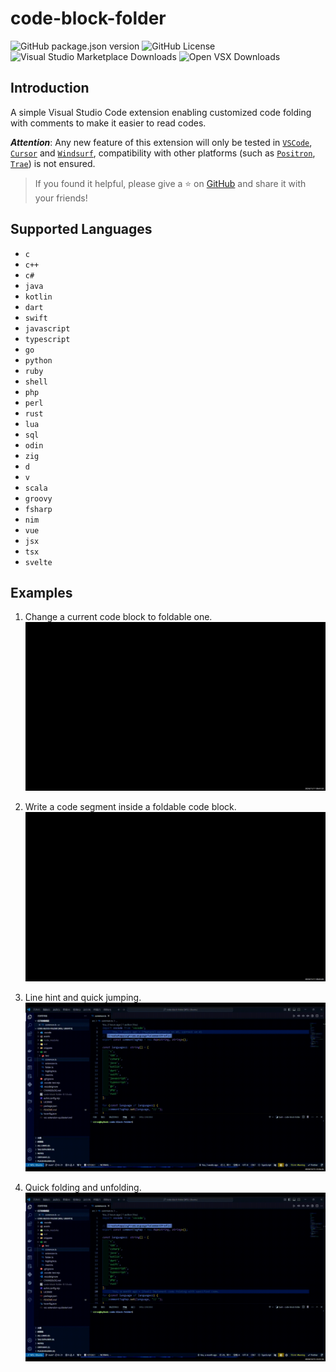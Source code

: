# code-block-folder

![GitHub package.json version](https://img.shields.io/github/package-json/v/se-dev-pion/code-block-folder?color=11bb1f) ![GitHub License](https://img.shields.io/github/license/se-dev-pion/code-block-folder?color=282661) ![Visual Studio Marketplace Downloads](https://img.shields.io/visual-studio-marketplace/d/se-dev-pion.code-block-folder?label=ms-market+downloads&color=0078d4) ![Open VSX Downloads](https://img.shields.io/open-vsx/dt/se-dev-pion/code-block-folder?label=open-vsx+downloads&color=c160ef)

## Introduction

A simple Visual Studio Code extension enabling customized code folding with comments to make it easier to read codes.

***Attention***: Any new feature of this extension will only be tested in [`VSCode`](https://code.visualstudio.com/), [`Cursor`](https://code.visualstudio.com/) and [`Windsurf`](https://codeium.com/windsurf), compatibility with other platforms (such as [`Positron`](https://positron.posit.co/), [`Trae`](https://www.trae.ai/)) is not ensured.

> If you found it helpful, please give a ⭐ on [GitHub](https://github.com/se-dev-pion/code-block-folder) and share it with your friends!

## Supported Languages

- `c`
- `c++`
- `c#`
- `java`
- `kotlin`
- `dart`
- `swift`
- `javascript`
- `typescript`
- `go`
- `python`
- `ruby`
- `shell`
- `php`
- `perl`
- `rust`
- `lua`
- `sql`
- `odin`
- `zig`
- `d`
- `v`
- `scala`
- `groovy`
- `fsharp`
- `nim`
- `vue`
- `jsx`
- `tsx`
- `svelte`

## Examples

1. Change a current code block to foldable one.![add_folding.gif](https://raw.githubusercontent.com/se-dev-pion/code-block-folder/refs/heads/main/images/add_folding.gif)

2. Write a code segment inside a foldable code block.![write_block.gif](https://raw.githubusercontent.com/se-dev-pion/code-block-folder/refs/heads/main/images/write_block.gif)

3. Line hint and quick jumping.![quick_jump.gif](https://raw.githubusercontent.com/se-dev-pion/code-block-folder/refs/heads/main/images/quick_jump.gif)

4. Quick folding and unfolding.![quick_fold.gif](https://raw.githubusercontent.com/se-dev-pion/code-block-folder/refs/heads/main/images/quick_fold.gif)
